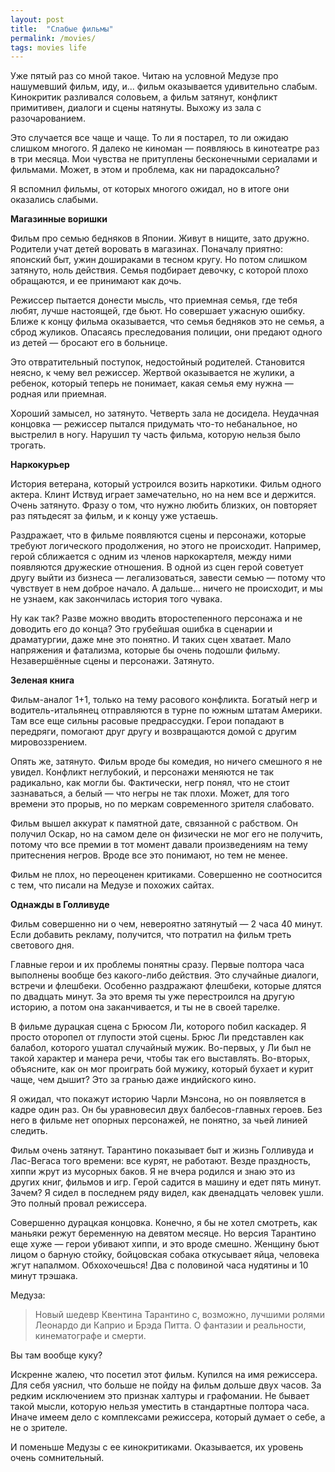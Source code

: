 ```yaml
---
layout: post
title:  "Слабые фильмы"
permalink: /movies/
tags: movies life
---
```


Уже пятый раз со мной такое. Читаю на условной Медузе про нашумевший фильм, иду,
и... фильм оказывается удивительно слабым. Кинокритик разливался соловьем, а
фильм затянут, конфликт примитивен, диалоги и сцены натянуты. Выхожу из зала с
разочарованием.

Это случается все чаще и чаще. То ли я постарел, то ли ожидаю слишком многого. Я
далеко не киноман — появляюсь в кинотеатре раз в три месяца. Мои чувства не
притуплены бесконечными сериалами и фильмами. Может, в этом и проблема, как ни
парадоксально?

Я вспомнил фильмы, от которых многого ожидал, но в итоге они оказались слабыми.

**Магазинные воришки**

Фильм про семью бедняков в Японии. Живут в нищите, зато дружно. Родители учат
детей воровать в магазинах. Поначалу приятно: японский быт, ужин дошираками в
тесном кругу. Но потом слишком затянуто, ноль действия. Семья подбирает девочку,
с которой плохо обращаются, и ее принимают как дочь.

<!-- more -->

Режиссер пытается донести мысль, что приемная семья, где тебя любят, лучше
настоящей, где бьют. Но совершает ужасную ошибку. Ближе к концу фильма
оказывается, что семья бедняков это не семья, а сброд жуликов. Опасаясь
преследования полиции, они предают одного из детей — бросают его в больнице.

Это отвратительный поступок, недостойный родителей. Становится неясно, к чему
вел режиссер. Жертвой оказывается не жулики, а ребенок, который теперь не
понимает, какая семья ему нужна — родная или приемная.

Хороший замысел, но затянуто. Четверть зала не досидела. Неудачная концовка —
режиссер пытался придумать что-то небанальное, но выстрелил в ногу. Нарушил ту
часть фильма, которую нельзя было трогать.

**Наркокурьер**

История ветерана, который устроился возить наркотики. Фильм одного актера. Клинт
Иствуд играет замечательно, но на нем все и держится. Очень затянуто. Фразу о
том, что нужно любить близких, он повторяет раз пятьдесят за фильм, и к концу
уже устаешь.

Раздражает, что в фильме появляются сцены и персонажи, которые требуют
логического продолжения, но этого не происходит. Например, герой сближается с
одним из членов наркокартеля, между ними появляются дружеские отношения. В одной
из сцен герой советует другу выйти из бизнеса — легализоваться, завести семью —
потому что чувствует в нем доброе начало. А дальше... ничего не происходит, и мы
не узнаем, как закончилась история того чувака.

Ну как так? Разве можно вводить второстепенного персонажа и не доводить его до
конца? Это грубейшая ошибка в сценарии и драматургии, даже мне это понятно. И
таких сцен хватает. Мало напряжения и фатализма, которые бы очень подошли
фильму. Незавершённые сцены и персонажи. Затянуто.

**Зеленая книга**

Фильм-аналог 1+1, только на тему расового конфликта. Богатый негр и
водитель-итальянец отправляются в турне по южным штатам Америки. Там все еще
сильны расовые предрассудки. Герои попадают в передряги, помогают друг другу и
возвращаются домой с другим мировоззрением.

Опять же, затянуто. Фильм вроде бы комедия, но ничего смешного я не
увидел. Конфликт неглубокий, и персонажи меняются не так радикально, как могли
бы. Фактически, негр понял, что не стоит зазнаваться, а белый — что негры не так
плохи. Может, для того времени это прорыв, но по меркам современного зрителя
слабовато.

Фильм вышел аккурат к памятной дате, связанной с рабством. Он получил Оскар, но
на самом деле он физически не мог его не получить, потому что все премии в тот
момент давали произведениям на тему притеснения негров. Вроде все это понимают,
но тем не менее.

Фильм не плох, но переоценен критиками. Совершенно не соотносится с тем, что
писали на Медузе и похожих сайтах.

**Однажды в Голливуде**

Фильм совершенно ни о чем, невероятно затянутый — 2 часа 40 минут. Если добавить
рекламу, получится, что потратил на фильм треть светового дня.

Главные герои и их проблемы понятны сразу. Первые полтора часа выполнены вообще
без какого-либо действия. Это случайные диалоги, встречи и флешбеки. Особенно
раздражают флешбеки, которые длятся по двадцать минут. За это время ты уже
перестроился на другую историю, а потом она заканчивается, и ты не в своей
тарелке.

В фильме дурацкая сцена с Брюсом Ли, которого побил каскадер. Я просто оторопел
от глупости этой сцены. Брюс Ли представлен как балабол, которого ушатал
случайный мужик. Во-первых, у Ли был не такой характер и манера речи, чтобы так
его выставлять. Во-вторых, объясните, как он мог проиграть бой мужику, который
бухает и курит чаще, чем дышит? Это за гранью даже индийского кино.

Я ожидал, что покажут историю Чарли Мэнсона, но он появляется в кадре один
раз. Он бы уравновесил двух балбесов-главных героев. Без него в фильме нет
опорных персонажей, не понятно, за чьей линией следить.

Фильм очень затянут. Тарантино показывает быт и жизнь Голливуда и Лас-Вегаса
того времени: все курят, не работают. Везде праздность, хиппи жрут из мусорных
баков. Я не вчера родился и знаю это из других книг, фильмов и игр. Герой
садится в машину и едет пять минут. Зачем? Я сидел в последнем ряду видел, как
двенадцать человек ушли. Это полный провал режиссера.

Совершенно дурацкая концовка. Конечно, я бы не хотел смотреть, как маньяки режут
беременную на девятом месяце. Но версия Тарантино еще хуже — герои убивают
хиппи, и это вроде смешно. Женщину бьют лицом о барную стойку, бойцовская собака
откусывает яйца, человека жгут напалмом. Обхохочешься! Два с половиной часа
нудятины и 10 минут трэшака.

Медуза:

> Новый шедевр Квентина Тарантино с, возможно, лучшими ролями Леонардо ди Каприо
> и Брэда Питта. О фантазии и реальности, кинематографе и смерти.

Вы там вообще куку?

Искренне жалею, что посетил этот фильм. Купился на имя режиссера. Для себя
уяснил, что больше не пойду на фильм дольше двух часов. За редким исключением
это признак халтуры и графомании. Не бывает такой мысли, которую нельзя уместить
в стандартные полтора часа. Иначе имеем дело с комплексами режиссера, который
думает о себе, а не о зрителе.

И поменьше Медузы с ее кинокритиками. Оказывается, их уровень очень
сомнительный.
